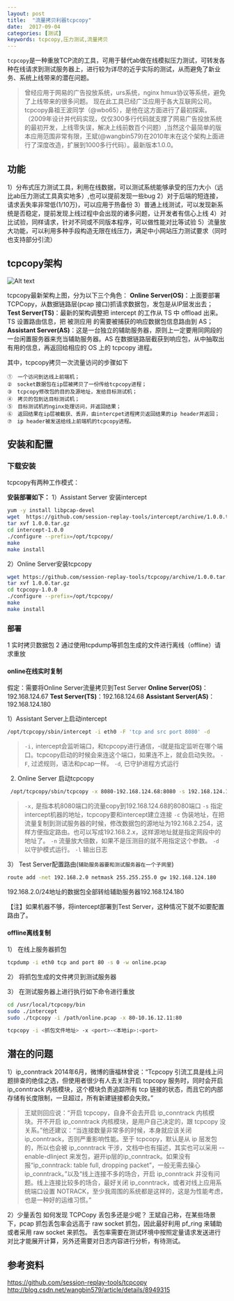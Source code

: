 ```yaml
---
layout: post
title:  "流量拷贝利器tcpcopy"
date:  2017-09-04
categories: [测试]
keywords: tcpcopy,压力测试,流量拷贝
---
```

`tcpcopy`是一种重放TCP流的工具，可用于替代ab做在线模拟压力测试，可转发各种在线请求到测试服务器上，进行较为详尽的近乎实际的测试，从而避免了新业务、系统上线带来的潜在问题。

>曾经应用于网易的广告投放系统，urs系统，nginx hmux协议等系统，避免了上线带来的很多问题。
现在此工具已经广泛应用于各大互联网公司。tcpcopy鼻祖王波同学（@wbo65），是他在这方面进行了最初探索。（2009年设计并代码实现，仅仅300多行代码就支撑了网易广告投放系统的最初开发，上线零失误，解决上线前数百个问题）,当然这个最简单的版本应用范围非常有限，王斌(@wangbin579)在2010年末在这个架构上面进行了深度改造，扩展到1000多行代码）。最新版本1.0.0。

## 功能
1）分布式压力测试工具，利用在线数据，可以测试系统能够承受的压力大小（远比ab压力测试工具真实地多）,也可以提前发现一些bug
2）对于后端的短连接，请求丢失率非常低(1/10万)，可以应用于热备份
3）普通上线测试，可以发现新系统是否稳定，提前发现上线过程中会出现的诸多问题，让开发者有信心上线
4）对比试验，同样请求，针对不同或不同版本程序，可以做性能对比等试验
5）流量放大功能，可以利用多种手段构造无限在线压力，满足中小网站压力测试要求（同时也支持部分引流）

## tcpcopy架构
![Alt text](/images/tcpcopy.gif)

tcpcopy最新架构上图，分为以下三个角色：
**Online Server(OS)**：上面要部署 TCPCopy，从数据链路层(pcap 接口)抓请求数据包，发包是从IP层发出去；
**Test Server(TS)**：最新的架构调整把 intercept 的工作从 TS 中 offload 出来。TS 设置路由信息，把 被测应用 的需要被捕获的响应数据包信息路由到 AS；
**Assistant Server(AS)**：这是一台独立的辅助服务器，原则上一定要用同网段的一台闲置服务器来充当辅助服务器。AS 在数据链路层截获到响应包，从中抽取出有用的信息，再返回给相应的 OS 上的 tcpcopy 进程。

其中，tcpcopy拷贝一次流量访问的步骤如下
```
①　一个访问到达线上前端机；
②　socket数据包在ip层被拷贝了一份传给tcpcopy进程；
③　tcpcopy修改包的目的及源地址，发给目标测试机；
④　拷贝的包到达目标测试机；
⑤　目标测试机的nginx处理访问，并返回结果；
⑥　返回结果在ip层被截获、丢弃，由intercpet进程拷贝返回结果的ip header并返回；
⑦　ip header被发送给线上前端机的tcpcopy进程。
```

## 安装和配置

### 下载安装
tcpcopy有两种工作模式：


**安装部署如下：**
1）Assistant Server 安装intercept

```bash
yum -y install libpcap-devel
wget  https://github.com/session-replay-tools/intercept/archive/1.0.0.tar.gz
tar xvf 1.0.0.tar.gz
cd intercept-1.0.0
./configure --prefix=/opt/tcpcopy/
make
make install
```

2）Online Server安装tcpcopy

```bash
wget https://github.com/session-replay-tools/tcpcopy/archive/1.0.0.tar.gz
tar xvf 1.0.0.tar.gz
cd tcpcopy-1.0.0
./configure --prefix=/opt/tcpcopy/
make
make install
```
### 部署
1 实时拷贝数据包
2 通过使用tcpdump等抓包生成的文件进行离线（offline）请求重放
#### online在线实时复制
假定：需要将Online Server流量拷贝到Test Server
**Online Server(OS)**：192.168.124.67
**Test Server(TS)**：192.168.124.68
**Assistant Server(AS)**：192.168.124.180

1）Assistant Server上启动intercept
```bash
/opt/tcpcopy/sbin/intercept -i eth0 -F 'tcp and src port 8080' -d
```
>`-i,` intercept会监听端口，和tcpcopy进行通信，-i就是指定监听在哪个端口。tcpcopy启动的时候会来连这个端口，如果连不上，就会启动失败。
`-F`, 过滤规则，语法和pcap一样。
`-d`, 已守护进程方式运行

2) Online Server 启动tcpcopy

```bash
 /opt/tcpcopy/sbin/tcpcopy -x 8080-192.168.124.68:8080 -s 192.168.124.180 -c 192.168.2.254 -n 2 -d -l tcpcopy.log
```
>`-x,` 是指本机8080端口的流量copy到192.168.124.68的8080端口
`-s` 指定intercept机器的地址，tcpcopy要和intercept建立连接
`-c` 伪装地址，在把流量复制到测试服务器的时候，修改数据包的源地址为192.168.2.254，这样方便指定路由。也可以写成192.168.2.x，这样源地址就是指定网段中的地址了。
`-n` 流量放大倍数，如果不是压测目的就不用指定这个参数。
`-d` 以守护模式运行。
`-l` 输出日志


3） Test Server配置路由(`辅助服务器要和测试服务器在一个子网里`)
```bash
route add -net 192.168.2.0 netmask 255.255.255.0 gw 192.168.124.180
```
192.168.2.0/24地址的数据包全部转给辅助服务器192.168.124.180

【注】如果机器不够，将intercept部署到Test Server，这种情况下就不如要配置路由了。

#### offline离线复制
1） 在线上服务器抓包

```bash
tcpdump -i eth0 tcp and port 80 -s 0 -w online.pcap
```

2） 将抓包生成的文件拷贝到测试服务器

3） 在测试服务器上进行执行如下命令进行重放

```bash
cd /usr/local/tcpcopy/bin
sudo ./intercept
sudo ./tcpcopy -i /path/online.pcap -x 80-10.16.12.11:80

tcpcopy -i <抓包文件地址> -x <port>-<本地ip>:<port>
```

## 潜在的问题
1）ip_conntrack
2014年6月，微博的唐福林曾说：“Tcpcopy 引流工具是线上问题排查的绝佳之选，但使用者很少有人去关注开启 tcpcopy 服务时，同时会开启 ip_conntrack 内核模块，这个模块负责追踪所有 tcp 链接的状态，而且它的内部存储有长度限制，一旦超过，所有新建链接都会失败。”
>王斌则回应说：“开启 tcpcopy，自身不会去开启 ip_conntrack 内核模块。开不开启 ip_conntrack 内核模块，是用户自己决定的，跟 tcpcopy 没关系。”他还建议：“当连接数量非常多的时候，本身就应该关闭 ip_conntrack，否则严重影响性能。至于 tcpcopy，默认是从 ip 层发包的，所以也会被 ip_conntrack 干涉，文档中也有描述，其实也可以采用 --enable-dlinject 来发包，避开ip层的ip_conntrack。如果没有报“ip_conntrack: table full, dropping packet”，一般无需去操心ip_conntrack。”以及“线上连接不多的场合，开启 ip_conntrack 并没有问题。线上连接比较多的场合，最好关闭 ip_conntrack，或者对线上应用系统端口设置 NOTRACK，至少我周围的系统都是这样的，这是为性能考虑，也是一种好的运维习惯。”

2）少量丢包
如何发现 TCPCopy 丢包多还是少呢？
王斌自己称，在某些场景下，pcap 抓包丢包率会远高于 raw socket 抓包，因此最好利用 pf_ring 来辅助或者采用 raw socket 来抓包。
丢包率需要在测试环境中按照定量请求发送进行对比才能展开计算，另外还需要对日志内容进行分析，有待测试。


## 参考资料
https://github.com/session-replay-tools/tcpcopy
http://blog.csdn.net/wangbin579/article/details/8949315



